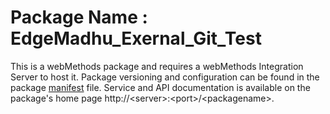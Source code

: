 # Package Name : EdgeMadhu_Exernal_Git_Test
This is a webMethods package and requires a webMethods Integration Server to host it. Package versioning and configuration can be found in the package [manifest](./EdgeMadhu_Exernal_Git_Test/manifest.v3) file. Service and API documentation is available on the package's home page http://&lt;server&gt;:&lt;port&gt;/&lt;packagename>.